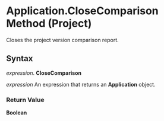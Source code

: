 
# Application.CloseComparison Method (Project)

Closes the project version comparison report.


## Syntax

 _expression_. **CloseComparison**

 _expression_ An expression that returns an **Application** object.


### Return Value

 **Boolean**

